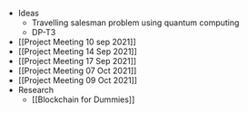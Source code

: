 - Ideas
	- Travelling salesman problem using quantum computing
	- DP-T3
- [[Project Meeting 10 sep 2021]]
- [[Project Meeting 14 Sep 2021]]
- [[Project Meeting 17 Sep 2021]]
- [[Project Meeting 07 Oct 2021]]
- [[Project Meeting 09 Oct 2021]]
- Research
	- [[Blockchain for Dummies]]